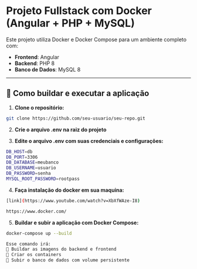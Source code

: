 # Projeto Fullstack com Docker (Angular + PHP + MySQL)

Este projeto utiliza Docker e Docker Compose para  um ambiente completo com:

- **Frontend**: Angular
- **Backend**: PHP 8
- **Banco de Dados**: MySQL 8

---

## 🚀 Como buildar e executar a aplicação

1. **Clone o repositório:**

```bash
git clone https://github.com/seu-usuario/seu-repo.git
```

2. **Crie o arquivo .env na raiz do projeto**

3. **Edite o arquivo .env com suas credenciais e configurações:**
```bash 
DB_HOST=db
DB_PORT=3306
DB_DATABASE=meubanco
DB_USERNAME=usuario
DB_PASSWORD=senha
MYSQL_ROOT_PASSWORD=rootpass
```
4. **Faça instalação do docker em sua maquina:**

```bash
[link](https://www.youtube.com/watch?v=XbXfWAze-I8)

https://www.docker.com/
```

5. **Buildar e subir a aplicação com Docker Compose:**

```bash
docker-compose up --build

```
```bash
Esse comando irá:
 Buildar as imagens do backend e frontend
 Criar os containers
 Subir o banco de dados com volume persistente
```






